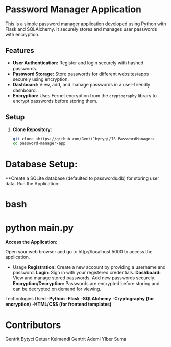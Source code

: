 # Password Manager Application

This is a simple password manager application developed using Python with Flask and SQLAlchemy. It securely stores and manages user passwords with encryption.

## Features

- **User Authentication:** Register and login securely with hashed passwords.
- **Password Storage:** Store passwords for different websites/apps securely using encryption.
- **Dashboard:** View, add, and manage passwords in a user-friendly dashboard.
- **Encryption:** Uses Fernet encryption from the `cryptography` library to encrypt passwords before storing them.

## Setup

1. **Clone Repository:**
   ```bash
   git clone <https://github.com/Genti1bytyqi/IS_PasswordManager>
   cd password-manager-app

# Database Setup:

**Create a SQLite database (defaulted to passwords.db) for storing user data.
Run the Application:

# bash

# python main.py
**Access the Application:**

Open your web browser and go to http://localhost:5000 to access the application.
- Usage
**Registration:** Create a new account by providing a username and password.
**Login**: Sign in with your registered credentials.
**Dashboard:** View and manage stored passwords. Add new passwords securely.
**Encryption/Decryption:** Passwords are encrypted before storing and can be decrypted on demand for viewing.

Technologies Used
-**Python**
-**Flask**
-**SQLAlchemy**
-**Cryptography (for encryption)**
-**HTML/CSS (for frontend templates)**
# Contributors
  Gentrit Bytyci
  Getuar Kelmendi
  Gentrit Ademi
  Ylber Suma
